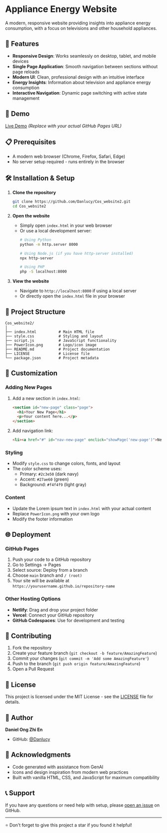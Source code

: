# Appliance Energy Website

A modern, responsive website providing insights into appliance energy consumption, with a focus on televisions and other household appliances.

## 🌟 Features

- **Responsive Design**: Works seamlessly on desktop, tablet, and mobile devices
- **Single Page Application**: Smooth navigation between sections without page reloads
- **Modern UI**: Clean, professional design with an intuitive interface
- **Energy Insights**: Information about television and appliance energy consumption
- **Interactive Navigation**: Dynamic page switching with active state management

## 🚀 Demo

[Live Demo](https://danlucy.github.io/Cos_website2/) *(Replace with your actual GitHub Pages URL)*

## 📋 Prerequisites

- A modern web browser (Chrome, Firefox, Safari, Edge)
- No server setup required - runs entirely in the browser

## 🛠️ Installation & Setup

1. **Clone the repository**
   ```bash
   git clone https://github.com/Danlucy/Cos_website2.git
   cd Cos_website2
   ```

2. **Open the website**
   - Simply open `index.html` in your web browser
   - Or use a local development server:
     ```bash
     # Using Python
     python -m http.server 8000
     
     # Using Node.js (if you have http-server installed)
     npx http-server
     
     # Using PHP
     php -S localhost:8000
     ```

3. **View the website**
   - Navigate to `http://localhost:8000` if using a local server
   - Or directly open the `index.html` file in your browser

## 📁 Project Structure

```
Cos_website2/
│
├── index.html          # Main HTML file
├── style.css           # Styling and layout
├── script.js           # JavaScript functionality
├── PowerIcon.png       # Logo/icon image
├── README.md           # Project documentation
├── LICENSE             # License file
└── package.json        # Project metadata
```

## 🎨 Customization

### Adding New Pages
1. Add a new section in `index.html`:
   ```html
   <section id="new-page" class="page">
     <h1>Your New Page</h1>
     <p>Your content here...</p>
   </section>
   ```

2. Add navigation link:
   ```html
   <li><a href="#" id="nav-new-page" onclick="showPage('new-page')">New Page</a></li>
   ```

### Styling
- Modify `style.css` to change colors, fonts, and layout
- The color scheme uses:
  - Primary: `#2c3e50` (dark navy)
  - Accent: `#27ae60` (green)
  - Background: `#f4f4f9` (light gray)

### Content
- Update the Lorem ipsum text in `index.html` with your actual content
- Replace `PowerIcon.png` with your own logo
- Modify the footer information

## 🌐 Deployment

### GitHub Pages
1. Push your code to a GitHub repository
2. Go to Settings → Pages
3. Select source: Deploy from a branch
4. Choose `main` branch and `/ (root)`
5. Your site will be available at `https://yourusername.github.io/repository-name`

### Other Hosting Options
- **Netlify**: Drag and drop your project folder
- **Vercel**: Connect your GitHub repository
- **GitHub Codespaces**: Use for development and testing

## 🤝 Contributing

1. Fork the repository
2. Create your feature branch (`git checkout -b feature/AmazingFeature`)
3. Commit your changes (`git commit -m 'Add some AmazingFeature'`)
4. Push to the branch (`git push origin feature/AmazingFeature`)
5. Open a Pull Request

## 📝 License

This project is licensed under the MIT License - see the [LICENSE](LICENSE) file for details.

## 👤 Author

**Daniel Ong Zhi En**
- GitHub: [@Danlucy](https://github.com/Danlucy)

## 🙏 Acknowledgments

- Code generated with assistance from GenAI
- Icons and design inspiration from modern web practices
- Built with vanilla HTML, CSS, and JavaScript for maximum compatibility

## 📞 Support

If you have any questions or need help with setup, please [open an issue](https://github.com/Danlucy/Cos_website2/issues) on GitHub.

---

⭐ Don't forget to give this project a star if you found it helpful!
